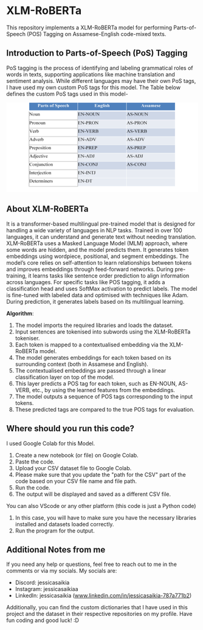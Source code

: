 # XLM-RoBERTa
This repository implements a XLM-RoBERTa model for performing Parts-of-Speech (POS) Tagging on Assamese-English code-mixed texts.

## Introduction to Parts-of-Speech (PoS) Tagging
PoS tagging is the process of identifying and labeling grammatical roles of words in texts, supporting applications like machine translation and sentiment analysis. While different languages may have their own PoS tags, I have used my own custom PoS tags for this model. The Table below defines the custom PoS tags used in this model-

![Table](https://github.com/jessicasaikia/hidden-markov-model-HMM/blob/main/Custom%20PoS%20tags%20Table.png)

## About XLM-RoBERTa
It is a transformer-based multilingual pre-trained model that is designed for handling a wide variety of languages in NLP tasks. Trained in over 100 languages, it can understand and generate text without needing translation. XLM-RoBERTa uses a Masked Language Model (MLM) approach, where some words are hidden, and the model predicts them. It generates token embeddings using wordpiece, positional, and segment embeddings. The model’s core relies on self-attention to learn relationships between tokens and improves embeddings through feed-forward networks. During pre-training, it learns tasks like sentence order prediction to align information across languages. For specific tasks like POS tagging, it adds a classification head and uses SoftMax activation to predict labels. The model is fine-tuned with labeled data and optimised with techniques like Adam. During prediction, it generates labels based on its multilingual learning.

**Algorithm**:
1.	The model imports the required libraries and loads the dataset.
2.	Input sentences are tokenised into subwords using the XLM-RoBERTa tokeniser.
3.	Each token is mapped to a contextualised embedding via the XLM-RoBERTa model. 
4.	The model generates embeddings for each token based on its surrounding context (both in Assamese and English).
5.	The contextualised embeddings are passed through a linear classification layer on top of the model. 
6.	This layer predicts a POS tag for each token, such as EN-NOUN, AS-VERB, etc., by using the learned features from the embeddings. 
7.	The model outputs a sequence of POS tags corresponding to the input tokens.
8.	These predicted tags are compared to the true POS tags for evaluation.


## Where should you run this code?
I used Google Colab for this Model.
1. Create a new notebook (or file) on Google Colab.
2. Paste the code.
3. Upload your CSV dataset file to Google Colab.
4. Please make sure that you update the "path for the CSV" part of the code based on your CSV file name and file path.
5. Run the code.
6. The output will be displayed and saved as a different CSV file.

You can also VScode or any other platform (this code is just a Python code)
1. In this case, you will have to make sure you have the necessary libraries installed and datasets loaded correctly.
2. Run the program for the output.

## Additional Notes from me
If you need any help or questions, feel free to reach out to me in the comments or via my socials. My socials are:
- Discord: jessicasaikia
- Instagram: jessicasaikiaa
- LinkedIn: jessicasaikia (www.linkedin.com/in/jessicasaikia-787a771b2)

Additionally, you can find the custom dictionaries that I have used in this project and the dataset in their respective repositories on my profile. Have fun coding and good luck! :D
